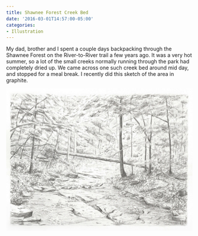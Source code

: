 ```yaml
---
title: Shawnee Forest Creek Bed
date: '2016-03-01T14:57:00-05:00'
categories:
- Illustration
---
```

My dad, brother and I spent a couple days backpacking through the Shawnee Forest on the River-to-River trail a few years ago. It was a very hot summer, so a lot of the small creeks normally running through the park had completely dried up. We came across one such creek bed around mid day, and stopped for a meal break. I recently did this sketch of the area in graphite.

![Shawnee Forest](/assets/images/trail.jpg)
